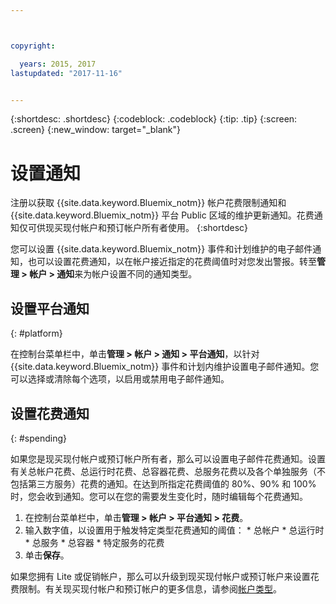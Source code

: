 ```yaml
---



copyright:

  years: 2015, 2017
lastupdated: "2017-11-16"


---
```


{:shortdesc: .shortdesc}
{:codeblock: .codeblock}
{:tip: .tip}
{:screen: .screen}
{:new_window: target="_blank"}

# 设置通知
注册以获取 {{site.data.keyword.Bluemix_notm}} 帐户花费限制通知和 {{site.data.keyword.Bluemix_notm}} 平台 Public 区域的维护更新通知。花费通知仅可供现买现付帐户和预订帐户所有者使用。
{:shortdesc}

您可以设置 {{site.data.keyword.Bluemix_notm}} 事件和计划维护的电子邮件通知，也可以设置花费通知，以在帐户接近指定的花费阈值时对您发出警报。转至**管理 > 帐户 > 通知**来为帐户设置不同的通知类型。

## 设置平台通知
{: #platform}

在控制台菜单栏中，单击**管理 > 帐户 > 通知 > 平台通知**，以针对 {{site.data.keyword.Bluemix_notm}} 事件和计划内维护设置电子邮件通知。您可以选择或清除每个选项，以启用或禁用电子邮件通知。

## 设置花费通知
{: #spending}

如果您是现买现付帐户或预订帐户所有者，那么可以设置电子邮件花费通知。设置有关总帐户花费、总运行时花费、总容器花费、总服务花费以及各个单独服务（不包括第三方服务）花费的通知。在达到所指定花费阈值的 80%、90% 和 100% 时，您会收到通知。您可以在您的需要发生变化时，随时编辑每个花费通知。

  1. 在控制台菜单栏中，单击**管理 > 帐户 > 平台通知 > 花费**。
  2. 输入数字值，以设置用于触发特定类型花费通知的阈值：
    * 总帐户
    * 总运行时
    * 总服务
    * 总容器
    * 特定服务的花费
  3. 单击**保存**。

如果您拥有 Lite 或促销帐户，那么可以升级到现买现付帐户或预订帐户来设置花费限制。有关现买现付帐户和预订帐户的更多信息，请参阅[帐户类型](/docs/pricing/index.html)。
